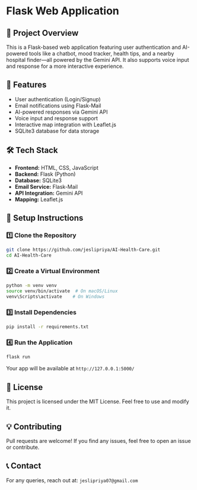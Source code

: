 # Flask Web Application

## 📌 Project Overview
This is a Flask-based web application featuring user authentication and AI-powered tools like a chatbot, mood tracker, health tips, and a nearby hospital finder—all powered by the Gemini API. It also supports voice input and response for a more interactive experience.

## 🚀 Features
- User authentication (Login/Signup)
- Email notifications using Flask-Mail
- AI-powered responses via Gemini API
- Voice input and response support 
- Interactive map integration with Leaflet.js
- SQLite3 database for data storage

## 🛠 Tech Stack
- **Frontend:** HTML, CSS, JavaScript
- **Backend:** Flask (Python)
- **Database:** SQLite3
- **Email Service:** Flask-Mail
- **API Integration:** Gemini API
- **Mapping:** Leaflet.js

## 🔧 Setup Instructions

### 1️⃣ Clone the Repository
```bash
git clone https://github.com/jeslipriya/AI-Health-Care.git
cd AI-Health-Care
```

### 2️⃣ Create a Virtual Environment
```bash
python -m venv venv
source venv/bin/activate  # On macOS/Linux
venv\Scripts\activate    # On Windows
```

### 3️⃣ Install Dependencies
```bash
pip install -r requirements.txt
```

### 4️⃣ Run the Application
```bash
flask run
```
Your app will be available at `http://127.0.0.1:5000/`

## 📜 License
This project is licensed under the MIT License. Feel free to use and modify it.

## 💡 Contributing
Pull requests are welcome! If you find any issues, feel free to open an issue or contribute.

## 📞 Contact
For any queries, reach out at: `jeslipriya07@gmail.com`

